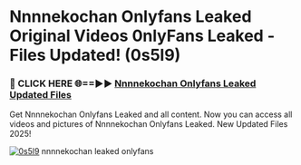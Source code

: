 # Nnnnekochan Onlyfans Leaked Original Videos 0nlyFans Leaked - Files Updated! (0s5l9)

<h3>🔴 CLICK HERE 🌐==►► <a href="https://tinyurl.com/x26r9saj" rel="nofollow">Nnnnekochan Onlyfans Leaked Updated Files</a></h3>

Get Nnnnekochan Onlyfans Leaked and all content. Now you can access all videos and pictures of Nnnnekochan Onlyfans Leaked. New Updated Files 2025!

[![0s5l9](https://i.imgur.com/LkgZPqh.gif)](https://tinyurl.com/x26r9saj)
nnnnekochan leaked onlyfans